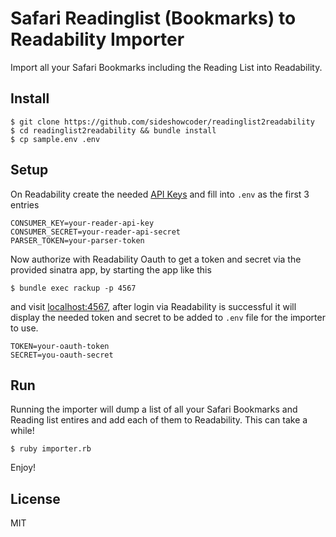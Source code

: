 # Safari Readinglist (Bookmarks) to Readability Importer

Import all your Safari Bookmarks including the Reading List into Readability.

## Install

    $ git clone https://github.com/sideshowcoder/readinglist2readability
    $ cd readinglist2readability && bundle install
    $ cp sample.env .env

## Setup
On Readability create the needed [API
Keys](https://www.readability.com/settings/account) and fill into ```.env``` as
the first 3 entries

    CONSUMER_KEY=your-reader-api-key
    CONSUMER_SECRET=your-reader-api-secret
    PARSER_TOKEN=your-parser-token

Now authorize with Readability Oauth to get a token and secret via the provided
sinatra app, by starting the app like this

    $ bundle exec rackup -p 4567

and visit [localhost:4567](http://localhost:4567), after login via Readability
is successful it will display the needed token and secret to be added to
```.env``` file for the importer to use.

    TOKEN=your-oauth-token
    SECRET=you-oauth-secret

## Run
Running the importer will dump a list of all your Safari Bookmarks and Reading
list entires and add each of them to Readability. This can take a while!

    $ ruby importer.rb

Enjoy!

## License
MIT

